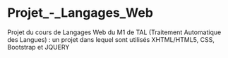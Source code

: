 # Projet_-_Langages_Web
Projet du cours de Langages Web du M1 de TAL (Traitement Automatique des Langues) : un projet dans lequel sont utilisés XHTML/HTML5, CSS, Bootstrap et JQUERY
